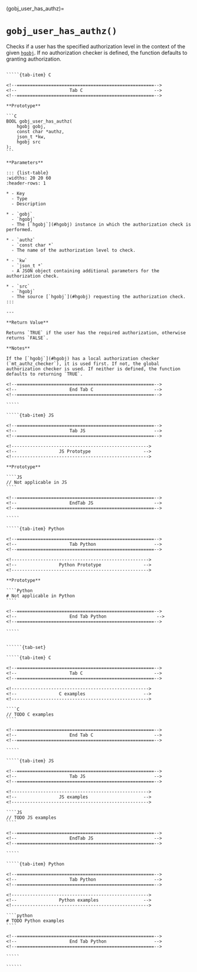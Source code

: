 <!-- ============================================================== -->
(gobj_user_has_authz)=
# `gobj_user_has_authz()`
<!-- ============================================================== -->

Checks if a user has the specified authorization level in the context of the given [`hgobj`](#hgobj). If no authorization checker is defined, the function defaults to granting authorization.

<!------------------------------------------------------------>
<!--                    Prototypes                          -->
<!------------------------------------------------------------>

``````{tab-set}

`````{tab-item} C

<!--====================================================-->
<!--                    Tab C                           -->
<!--====================================================-->

**Prototype**

```C
BOOL gobj_user_has_authz(
    hgobj gobj,
    const char *authz,
    json_t *kw,
    hgobj src
);
```

**Parameters**

::: {list-table}
:widths: 20 20 60
:header-rows: 1

* - Key
  - Type
  - Description

* - `gobj`
  - `hgobj`
  - The [`hgobj`](#hgobj) instance in which the authorization check is performed.

* - `authz`
  - `const char *`
  - The name of the authorization level to check.

* - `kw`
  - `json_t *`
  - A JSON object containing additional parameters for the authorization check.

* - `src`
  - `hgobj`
  - The source [`hgobj`](#hgobj) requesting the authorization check.
:::

---

**Return Value**

Returns `TRUE` if the user has the required authorization, otherwise returns `FALSE`.

**Notes**

If the [`hgobj`](#hgobj) has a local authorization checker (`mt_authz_checker`), it is used first. If not, the global authorization checker is used. If neither is defined, the function defaults to returning `TRUE`.

<!--====================================================-->
<!--                    End Tab C                       -->
<!--====================================================-->

`````

`````{tab-item} JS

<!--====================================================-->
<!--                    Tab JS                          -->
<!--====================================================-->

<!---------------------------------------------------->
<!--                JS Prototype                    -->
<!---------------------------------------------------->

**Prototype**

````JS
// Not applicable in JS
````

<!--====================================================-->
<!--                    EndTab JS                       -->
<!--====================================================-->

`````

`````{tab-item} Python

<!--====================================================-->
<!--                    Tab Python                      -->
<!--====================================================-->

<!---------------------------------------------------->
<!--                Python Prototype                -->
<!---------------------------------------------------->

**Prototype**

````Python
# Not applicable in Python
````

<!--====================================================-->
<!--                    End Tab Python                   -->
<!--====================================================-->

`````

``````

<!------------------------------------------------------------>
<!--                    Examples                            -->
<!------------------------------------------------------------>

```````{dropdown} Examples

``````{tab-set}

`````{tab-item} C

<!--====================================================-->
<!--                    Tab C                           -->
<!--====================================================-->

<!---------------------------------------------------->
<!--                C examples                      -->
<!---------------------------------------------------->

````C
// TODO C examples
````

<!--====================================================-->
<!--                    End Tab C                       -->
<!--====================================================-->

`````

`````{tab-item} JS

<!--====================================================-->
<!--                    Tab JS                          -->
<!--====================================================-->

<!---------------------------------------------------->
<!--                JS examples                     -->
<!---------------------------------------------------->

````JS
// TODO JS examples
````

<!--====================================================-->
<!--                    EndTab JS                       -->
<!--====================================================-->

`````

`````{tab-item} Python

<!--====================================================-->
<!--                    Tab Python                      -->
<!--====================================================-->

<!---------------------------------------------------->
<!--                Python examples                 -->
<!---------------------------------------------------->

````python
# TODO Python examples
````

<!--====================================================-->
<!--                    End Tab Python                  -->
<!--====================================================-->

`````

``````

```````

